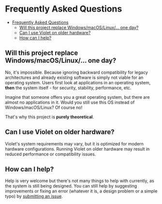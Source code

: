 # Frequently Asked Questions
- [Frequently Asked Questions](#frequently-asked-questions)
  - [Will this project replace Windows/macOS/Linux/... one day?](#will-this-project-replace-windowsmacoslinux-one-day)
  - [Can I use Violet on older hardware?](#can-i-use-violet-on-older-hardware)
  - [How can I help?](#how-can-i-help)

## Will this project replace Windows/macOS/Linux/... one day?
No, it's impossible. Because ignoring backward compatibility
for legacy architectures and already existing software is
simply not viable for an operating system. Users first
look at applications in an operating system, **then** the system
itself - for security, stability, performance, etc.

Imagine that someone offers you a great operating system, but
there are almost no applications in it. Would you still use
this OS instead of Windows/macOS/Linux? Of course no!

That's why this project is **purely theoretical**.

## Can I use Violet on older hardware?
Violet's system requirements may vary, but it is optimized for modern
hardware configurations. Running Violet on older hardware may result in
reduced performance or compatibility issues.

## How can I help?
Help is very welcome but there's not many things to help with currently,
as the system is still being designed. You can still help by suggesting
improvements or fixing an error (whatever it is, a design problem or a simple typo)
by [submitting an issue](https://github.com/violet-eco/docs/issues/new/choose).